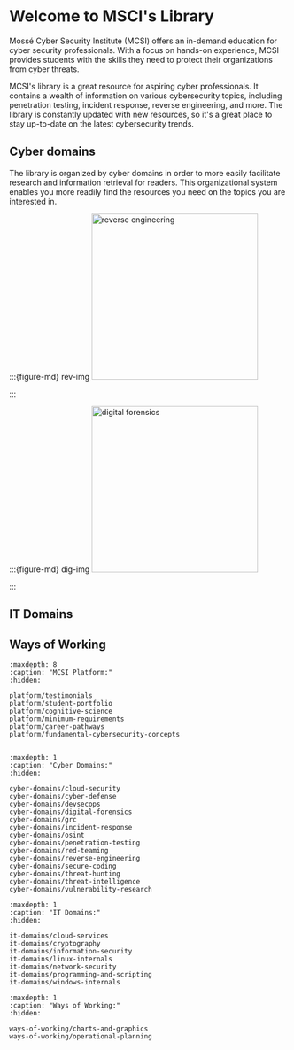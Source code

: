 # Welcome to MSCI's Library

Mossé Cyber Security Institute (MCSI) offers an in-demand education for cyber security professionals. With a focus on hands-on experience, MCSI provides students with the skills they need to protect their organizations from cyber threats.

MCSI's library is a great resource for aspiring cyber professionals. It contains a wealth of information on various cybersecurity topics, including penetration testing, incident response, reverse engineering, and more. The library is constantly updated with new resources, so it's a great place to stay up-to-date on the latest cybersecurity trends. 

## Cyber domains

The library is organized by cyber domains in order to more easily facilitate research and information retrieval for readers. This organizational system enables you more readily find the resources you need on the topics you are interested in. 

:::{figure-md} rev-img
<img src="/images/open-graphs/reverse-engineering.png" alt="reverse engineering" width="300px">

[](reverse-engineering-landing-page)
:::


:::{figure-md} dig-img
<img src="/images/open-graphs/digital-forensics.png" alt="digital forensics" width="300px">

[](digital-forensics-main-page)
:::

## IT Domains

## Ways of Working

```{toctree}
:maxdepth: 8
:caption: "MCSI Platform:"
:hidden:

platform/testimonials
platform/student-portfolio
platform/cognitive-science
platform/minimum-requirements
platform/career-pathways
platform/fundamental-cybersecurity-concepts


```

```{toctree}
:maxdepth: 1
:caption: "Cyber Domains:"
:hidden:

cyber-domains/cloud-security
cyber-domains/cyber-defense
cyber-domains/devsecops
cyber-domains/digital-forensics
cyber-domains/grc
cyber-domains/incident-response
cyber-domains/osint
cyber-domains/penetration-testing
cyber-domains/red-teaming
cyber-domains/reverse-engineering
cyber-domains/secure-coding
cyber-domains/threat-hunting
cyber-domains/threat-intelligence
cyber-domains/vulnerability-research

```

```{toctree}
:maxdepth: 1
:caption: "IT Domains:"
:hidden:

it-domains/cloud-services
it-domains/cryptography
it-domains/information-security
it-domains/linux-internals
it-domains/network-security
it-domains/programming-and-scripting
it-domains/windows-internals
```

```{toctree}
:maxdepth: 1
:caption: "Ways of Working:"
:hidden:

ways-of-working/charts-and-graphics
ways-of-working/operational-planning
```


